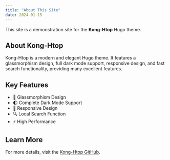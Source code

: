 ```yaml
---
title: "About This Site"
date: 2024-01-15
---
```


This site is a demonstration site for the **Kong-Htop** Hugo theme.

## About Kong-Htop

Kong-Htop is a modern and elegant Hugo theme. It features a glassmorphism design, full dark mode support, responsive design, and fast search functionality, providing many excellent features.

## Key Features

- 🎨 Glassmorphism Design
- 🌓 Complete Dark Mode Support
- 📱 Responsive Design
- 🔍 Local Search Function
- ⚡ High Performance

## Learn More

For more details, visit the [Kong-Htop GitHub](https://github.com/yezihack/kong-htop).

